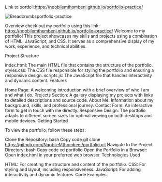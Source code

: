 Link to portfoli:https://nqobilemthombeni.github.io/portfolio-practice/

![Breadcrumbsportfolio-practice](images/Screenshot%202024-09-18%20at%2013.57.24.png)


Overview
check out my portfolio using this link: https://nqobilemthombeni.github.io/portfolio-practice/
Welcome to my portfolio! This project showcases my skills and projects using a combination of HTML, JavaScript, and CSS. It serves as a comprehensive display of my work, experience, and technical abilities.

Project Structure

index.html: The main HTML file that contains the structure of the portfolio.
styles.css: The CSS file responsible for styling the portfolio and ensuring a responsive design.
scripts.js: The JavaScript file that handles interactivity and dynamic content.
Features

Home Page: A welcoming introduction with a brief overview of who I am and what I do.
Projects Section: A gallery displaying my projects with links to detailed descriptions and source code.
About Me: Information about my background, skills, and professional journey.
Contact Form: An interactive form to get in touch with me directly.
Responsive Design: The portfolio adapts to different screen sizes for optimal viewing on both desktops and mobile devices.
Getting Started

To view the portfolio, follow these steps:

Clone the Repository:
bash
Copy code
git clone https://github.com/NqobileMthombeni/portfolio.git
Navigate to the Project Directory:
bash
Copy code
cd portfolio
Open the Portfolio in a Browser: Open index.html in your preferred web browser.
Technologies Used

HTML: For creating the structure and content of the portfolio.
CSS: For styling and layout, including responsiveness.
JavaScript: For adding interactivity and dynamic features.
Code Examples
